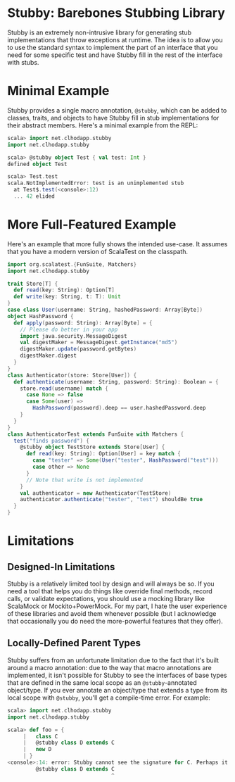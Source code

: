 
# Stubby: Barebones Stubbing Library

Stubby is an extremely non-intrusive library for generating stub implementations
that throw exceptions at runtime. The idea is to allow you to use the standard
syntax to implement the part of an interface that you need for some specific
test and have Stubby fill in the rest of the interface with stubs.

# Minimal Example

Stubby provides a single macro annotation, `@stubby`, which can be added to
classes, traits, and objects to have Stubby fill in stub implementations for
their abstract members. Here's a minimal example from the REPL:
```scala
scala> import net.clhodapp.stubby
import net.clhodapp.stubby

scala> @stubby object Test { val test: Int }
defined object Test

scala> Test.test
scala.NotImplementedError: test is an unimplemented stub
  at Test$.test(<console>:12)
  ... 42 elided
```

# More Full-Featured Example

Here's an example that more fully shows the intended use-case. It assumes that
you have a modern version of ScalaTest on the classpath.
```scala
import org.scalatest.{FunSuite, Matchers}
import net.clhodapp.stubby

trait Store[T] {
  def read(key: String): Option[T]
  def write(key: String, t: T): Unit
}
case class User(username: String, hashedPassword: Array[Byte])
object HashPassword {
  def apply(password: String): Array[Byte] = {
    // Please do better in your app
    import java.security.MessageDigest
    val digestMaker = MessageDigest.getInstance("md5")
    digestMaker.update(password.getBytes)
    digestMaker.digest
  }
}
class Authenticator(store: Store[User]) {
  def authenticate(username: String, password: String): Boolean = {
    store.read(username) match {
      case None => false
      case Some(user) =>
        HashPassword(password).deep == user.hashedPassword.deep
    }
  }
}
class AuthenticatorTest extends FunSuite with Matchers {
  test("finds password") {
    @stubby object TestStore extends Store[User] {
      def read(key: String): Option[User] = key match {
        case "tester" => Some(User("tester", HashPassword("test")))
        case other => None
      }
      // Note that write is not implemented
    }
    val authenticator = new Authenticator(TestStore)
    authenticator.authenticate("tester", "test") shouldBe true
  }
}
```

# Limitations
## Designed-In Limitations
Stubby is a relatively limited tool by design and will always be so. If you need
a tool that helps you do things like override final methods, record calls, or
validate expectations, you should use a mocking library like ScalaMock or
Mockito+PowerMock. For my part, I hate the user experience of these libraries
and avoid them whenever possible (but I acknowledge that occasionally you do
need the more-powerful features that they offer).
## Locally-Defined Parent Types
Stubby suffers from an unfortunate limitation due to the fact that it's built
around a macro annotation: due to the way that macro annotations are
implemented, it isn't possible for Stubby to see the interfaces of base types
that are defined in the same local scope as an `@stubby`-annotated object/type.
If you ever annotate an object/type that extends a type from its local scope
with `@stubby`, you'll get a compile-time error. For example:
```scala
scala> import net.clhodapp.stubby
import net.clhodapp.stubby

scala> def foo = {
     |   class C
     |   @stubby class D extends C
     |   new D
     | }
<console>:14: error: Stubby cannot see the signature for C. Perhaps it's defined as a local class/trait.
         @stubby class D extends C
                                 ^
```
